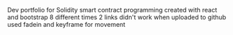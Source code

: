 Dev portfolio for Solidity smart contract programming 
created with react and bootstrap 
8 different times 2 links didn't work when uploaded to github
used fadein and keyframe for movement